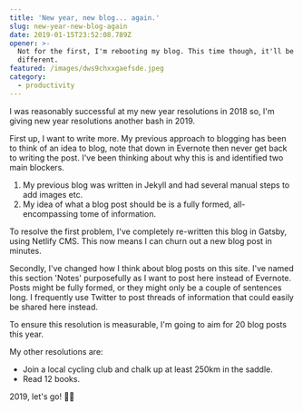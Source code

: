 ```yaml
---
title: 'New year, new blog... again.'
slug: new-year-new-blog-again
date: 2019-01-15T23:52:08.789Z
opener: >-
  Not for the first, I'm rebooting my blog. This time though, it'll be
  different.
featured: /images/dws9chxxgaefsde.jpeg
category:
  - productivity
---
```

I was reasonably successful at my new year resolutions in 2018 so, I'm giving new year resolutions another bash in 2019.

First up, I want to write more. My previous approach to blogging has been to think of an idea to blog, note that down in Evernote then never get back to writing the post. I've been thinking about why this is and identified two main blockers.

1. My previous blog was written in Jekyll and had several manual steps to add images etc.
2. My idea of what a blog post should be is a fully formed, all-encompassing tome of information.

To resolve the first problem, I've completely re-written this blog in Gatsby, using Netlify CMS. This now means I can churn out a new blog post in minutes.

Secondly, I've changed how I think about blog posts on this site. I've named this section 'Notes' purposefully as I want to post here instead of Evernote. Posts might be fully formed, or they might only be a couple of sentences long. I frequently use Twitter to post threads of information that could easily be shared here instead. 

To ensure this resolution is measurable, I'm going to aim for 20 blog posts this year.

My other resolutions are:

* Join a local cycling club and chalk up at least 250km in the saddle.
* Read 12 books.

2019, let's go! 💪🏻
